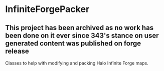 # InfiniteForgePacker

## This project has been archived as no work has been done on it ever since 343's stance on user generated content was published on forge release

 Classes to help with modifying and packing Halo Infinite Forge maps.
